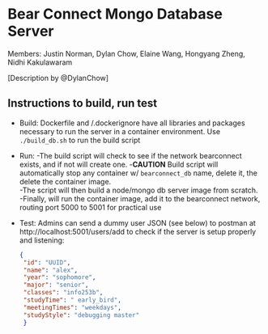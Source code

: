 # Bear Connect Mongo Database Server

Members: Justin Norman, Dylan Chow, Elaine Wang, Hongyang Zheng, Nidhi Kakulawaram

[Description by @DylanChow]

## Instructions to build, run test

* Build: Dockerfile and /.dockerignore have all libraries and packages necessary to run the server in a container environment.  Use ```./build_db.sh``` to run the build script 
* Run: 
  -The build script will check to see if the network bearconnect exists, and if not will create one. 
  -**CAUTION** Build script will automatically stop any container w/ ```bearconnect_db``` name, delete it, the delete the container image.  
  -The script will then build a node/mongo db server image from scratch. 
  -Finally, will run the container image, add it to the bearconnect network, routing port 5000 to 5001 for practical use
  
* Test: Admins can send a dummy user JSON (see below) to postman at http://localhost:5001/users/add to check if the server is setup properly and listening:
   ```json
   {
    "id": "UUID",
    "name": "alex",
    "year": "sophomore",
    "major": "senior",
    "classes": "info253b",
    "studyTime": " early_bird",
    "meetingTimes": "weekdays",
    "studyStyle": "debugging master"
    }
    ```
